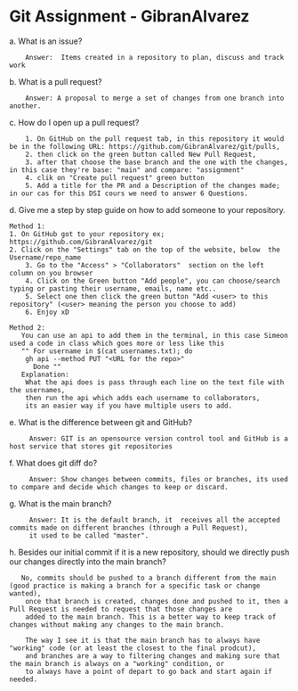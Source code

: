 # Git Assignment - GibranAlvarez

a. What is an issue?
        
        Answer:  Items created in a repository to plan, discuss and track work

b. What is a pull request?

        Answer: A proposal to merge a set of changes from one branch into another.

c. How do I open up a pull request?

        1. On GitHub on the pull request tab, in this repository it would be in the following URL: https://github.com/GibranAlvarez/git/pulls,
        2. then click on the green button called New Pull Request, 
        3. after that choose the base branch and the one with the changes, in this case they're base: "main" and compare: "assignment"
        4. clik on "Create pull request" green button
        5. Add a title for the PR and a Description of the changes made; in our cas for this DSI cours we need to answer 6 Questions. 
 
d. Give me a step by step guide on how to add someone to your repository.
   
    Method 1: 
	1. On GitHub got to your repository ex;  https://github.com/GibranAlvarez/git
	2. Click on the "Settings" tab on the top of the website, below  the   Username/repo_name
        3. Go to the "Access" > "Collaborators"  section on the left column on you browser
        4. Click on the Green button "Add people", you can choose/search typing or pasting their username, emails, name etc..
        5. Select one then click the green button "Add <user> to this repository" (<user> meaning the person you choose to add) 
        6. Enjoy xD
   
    Method 2:
	   You can use an api to add them in the terminal, in this case Simeon used a code in class which goes more or less like this
	   "" For username in $(cat usernames.txt); do
		gh api --method PUT "<URL for the repo>"
	      Done ""
	   Explanation: 
		What the api does is pass through each line on the text file with the usernames, 
		then run the api which adds each username to collaborators, 
		its an easier way if you have multiple users to add.
 
e. What is the difference between git and GitHub?

         Answer: GIT is an opensource version control tool and GitHub is a host service that stores git repositories	

f. What does git diff do?

         Answer: Show changes between commits, files or branches, its used to compare and decide which changes to keep or discard. 

g. What is the main branch?

         Answer: It is the default branch, it  receives all the accepted commits made on different branches (through a Pull Request), 
         it used to be called "master".

h. Besides our initial commit if it is a new repository, should we directly push our changes directly into the main branch?
 
       No, commits should be pushed to a branch different from the main (good practice is making a branch for a specific task or change wanted), 
        once that branch is created, changes done and pushed to it, then a Pull Request is needed to request that those changes are 
        added to the main branch. This is a better way to keep track of changes without making any changes to the main branch.
        
        The way I see it is that the main branch has to always have "working" code (or at least the closest to the final prodcut), 
        and branches are a way to filtering changes and making sure that the main branch is always on a "working" condition, or 
        to always have a point of depart to go back and start again if needed. 
